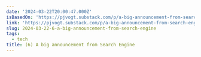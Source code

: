 ```yaml
---
date: '2024-03-22T20:00:47.000Z'
isBasedOn: 'https://pjvogt.substack.com/p/a-big-announcement-from-search-engine'
link: 'https://pjvogt.substack.com/p/a-big-announcement-from-search-engine'
slug: 2024-03-22-6-a-big-announcement-from-search-engine
tags:
  - tech
title: (6) A big announcement from Search Engine
---
```


